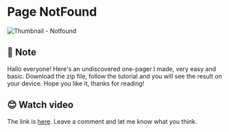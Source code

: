 # Page NotFound

![Thumbnail - Notfound](https://user-images.githubusercontent.com/91236883/226111008-f9cad7e9-4fec-49ec-a1e6-a9ca7ff3e8b5.jpg)

## 📃 Note
Hallo everyone!
Here's an undiscovered one-pager I made, very easy and basic. 
Download the zip file, follow the tutorial and you will see the result on your device. Hope you like it, thanks for reading!

## 😊 Watch video
The link is <a href="https://youtu.be/eZMA2qmleok">here</a>. Leave a comment and let me know what you think.
